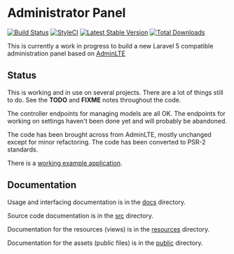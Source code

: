 # Administrator Panel

[![Build Status](https://travis-ci.org/ddpro/admin.png?branch=master)](https://travis-ci.org/ddpro/admin)
[![StyleCI](https://styleci.io/repos/111652174/shield)](https://styleci.io/repos/111652174)
[![Latest Stable Version](https://poser.pugx.org/ddpro/admin/version.png)](https://packagist.org/packages/ddpro/admin)
[![Total Downloads](https://poser.pugx.org/ddpro/admin/d/total.png)](https://packagist.org/packages/ddpro/admin)

This is currently a work in progress to build a new Laravel 5 compatible administration panel based on [AdminLTE](https://almsaeedstudio.com/preview)

## Status

This is working and in use on several projects.  There are a lot of things still to do.
See the **TODO** and **FIXME** notes throughout the code.

The controller endpoints for managing models are all OK.
The endpoints for working on settings haven't been done yet and will probably be abandoned.

The code has been brought across from AdminLTE, mostly unchanged except for minor refactoring.  The code has been
converted to PSR-2 standards.

There is a [working example application](https://github.com/delatbabel/example).

## Documentation

Usage and interfacing documentation is in the [docs](/docs/README.md) directory.

Source code documentation is in the [src](/src/README.md) directory.

Documentation for the resources (views) is in the [resources](/resources/README.md) directory.

Documentation for the assets (public files) is in the [public](/public/README.md) directory.
